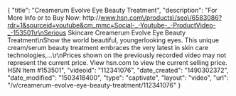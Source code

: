 {
    "title": "Creamerum Evolve Eye Beauty Treatment",
    "description": "For More Info or to Buy Now: http:\/\/www.hsn.com\/products\/seo\/6583086?rdr=1&sourceid=youtube&cm_mmc=Social-_-Youtube-_-ProductVideo-_-153501\r\nSerious Skincare Creamerum Evolve Eye Beauty Treatment\nShow the world beautiful, youngerlooking eyes. This unique cream\/serum beauty treatment embraces the very latest in skin care technologies,...\r\nPrices shown on the previously recorded video may not represent the current price.  View hsn.com to view the current selling price. HSN Item #153501",
    "videoid": "112341076",
    "date_created": "1490302372",
    "date_modified": "1503418400",
    "type": "captivate",
    "layout": "video",
    "url": "\/v\/creamerum-evolve-eye-beauty-treatment\/112341076"
}
